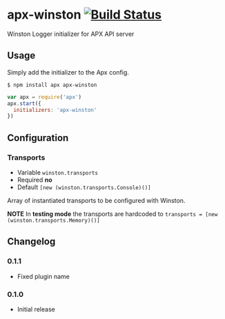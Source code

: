 apx-winston [![Build Status](https://travis-ci.org/snailjs/apx-winston.png?branch=master)](https://travis-ci.org/snailjs/apx-winston)
=======

Winston Logger initializer for APX API server

## Usage

Simply add the initializer to the Apx config.

```
$ npm install apx apx-winston
```

```js
var apx = require('apx')
apx.start({
  initializers: 'apx-winston'
})
```

## Configuration

### Transports
* Variable `winston.transports`
* Required **no**
* Default `[new (winston.transports.Console)()]`

Array of instantiated transports to be configured with Winston.

**NOTE** In **testing mode** the transports are hardcoded to
`transports = [new (winston.transports.Memory)()]`

## Changelog

### 0.1.1
* Fixed plugin name

### 0.1.0
* Initial release
